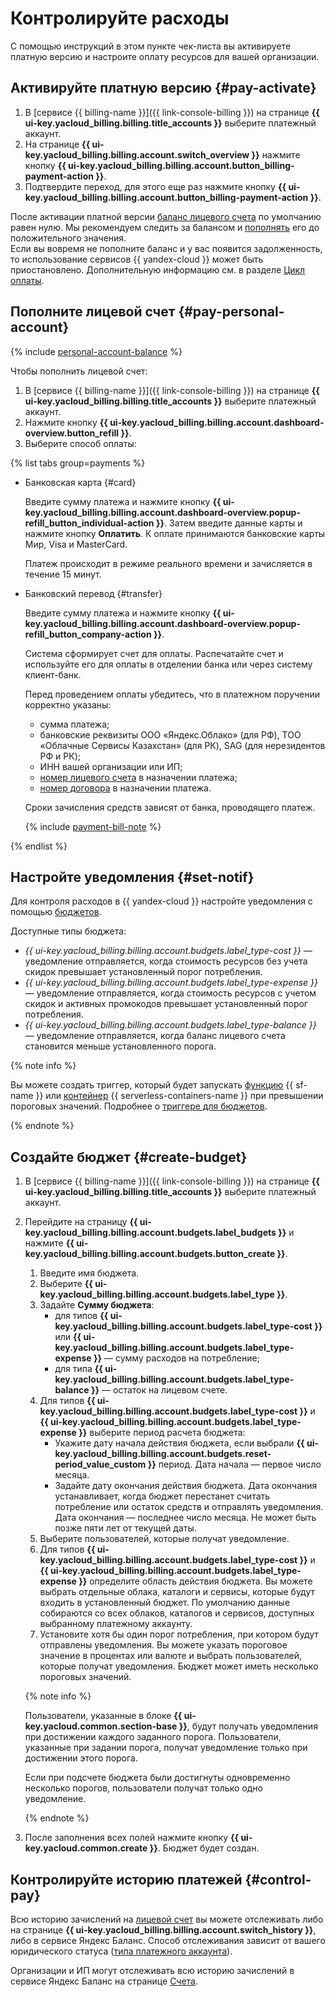 # Контролируйте расходы

С помощью инструкций в этом пункте чек-листа вы активируете платную версию и настроите оплату ресурсов для вашей организации.

## Активируйте платную версию {#pay-activate}

1. В [сервисе {{ billing-name }}]({{ link-console-billing }}) на странице **{{ ui-key.yacloud_billing.billing.title_accounts }}** выберите платежный аккаунт.
1. На странице **{{ ui-key.yacloud_billing.billing.account.switch_overview }}** нажмите кнопку **{{ ui-key.yacloud_billing.billing.account.button_billing-payment-action }}**.
1. Подтвердите переход, для этого еще раз нажмите кнопку **{{ ui-key.yacloud_billing.billing.account.button_billing-payment-action }}**.

После активации платной версии [баланс лицевого счета](../../billing/concepts/personal-account.md#balance) по умолчанию равен нулю. Мы рекомендуем следить за балансом и [пополнять](../../billing/operations/pay-the-bill.md) его до положительного значения.
<br/>Если вы вовремя не пополните баланс и у вас появится задолженность, то использование сервисов {{ yandex-cloud }} может быть приостановлено. Дополнительную информацию см. в разделе [Цикл оплаты](../../billing/payment/billing-cycle-business.md).

## Пополните лицевой счет {#pay-personal-account}

{% include [personal-account-balance](../../billing/_includes/personal-account-balance.md) %}

Чтобы пополнить лицевой счет:
1. В [сервисе {{ billing-name }}]({{ link-console-billing }}) на странице **{{ ui-key.yacloud_billing.billing.title_accounts }}** выберите платежный аккаунт.
1. Нажмите кнопку **{{ ui-key.yacloud_billing.billing.account.dashboard-overview.button_refill }}**.
1. Выберите способ оплаты:

  {% list tabs group=payments %}

  
  - Банковская карта {#card}

    Введите сумму платежа и нажмите кнопку **{{ ui-key.yacloud_billing.billing.account.dashboard-overview.popup-refill_button_individual-action }}**. Затем введите данные карты и нажмите кнопку **Оплатить**. К оплате принимаются банковские карты Мир, Visa и MasterCard.

    Платеж происходит в режиме реального времени и зачисляется в течение 15 минут.


  - Банковский перевод {#transfer}

    Введите сумму платежа и нажмите кнопку **{{ ui-key.yacloud_billing.billing.account.dashboard-overview.popup-refill_button_company-action }}**.

    Система сформирует счет для оплаты. Распечатайте счет и используйте его для оплаты в отделении банка или через систему клиент-банк.

    Перед проведением оплаты убедитесь, что в платежном поручении корректно указаны:
    * сумма платежа;
    * банковские реквизиты ООО «Яндекс.Облако» (для РФ), ТОО «Облачные Сервисы Казахстан» (для РК), SAG (для нерезидентов РФ и РК);
    * ИНН вашей организации или ИП;
    * [номер лицевого счета](../../billing/concepts/personal-account.md#id) в назначении платежа;
    * [номер договора](../../billing/concepts/contract.md) в назначении платежа.

    Сроки зачисления средств зависят от банка, проводящего платеж.

    {% include [payment-bill-note](../../billing/_includes/payment-bill-note.md) %}

   {% endlist %}
 
## Настройте уведомления {#set-notif}

Для контроля расходов в {{ yandex-cloud }} настройте уведомления с помощью [бюджетов](../../billing/concepts/budget.md).  

Доступные типы бюджета:
* _{{ ui-key.yacloud_billing.billing.account.budgets.label_type-cost }}_ — уведомление отправляется, когда стоимость ресурсов без учета скидок превышает установленный порог потребления.
* _{{ ui-key.yacloud_billing.billing.account.budgets.label_type-expense }}_ — уведомление отправляется, когда стоимость ресурсов с учетом скидок и активных промокодов превышает установленный порог потребления.
* _{{ ui-key.yacloud_billing.billing.account.budgets.label_type-balance }}_ — уведомление отправляется, когда баланс лицевого счета становится меньше установленного порога.

{% note info %}

Вы можете создать триггер, который будет запускать [функцию](../../functions/concepts/function.md) {{ sf-name }} или [контейнер](../../serverless-containers/concepts/container.md) {{ serverless-containers-name }} при превышении пороговых значений. Подробнее о [триггере для бюджетов](../../functions/operations/trigger/budget-trigger-create.md).

{% endnote %}

## Создайте бюджет {#create-budget}

1. В [сервисе {{ billing-name }}]({{ link-console-billing }}) на странице **{{ ui-key.yacloud_billing.billing.title_accounts }}** выберите платежный аккаунт.
1. Перейдите на страницу **{{ ui-key.yacloud_billing.billing.account.budgets.label_budgets }}** и нажмите **{{ ui-key.yacloud_billing.billing.account.budgets.button_create }}**.
   1. Введите имя бюджета.
   1. Выберите **{{ ui-key.yacloud_billing.billing.account.budgets.label_type }}**.
   1. Задайте **Сумму бюджета**:
       * для типов **{{ ui-key.yacloud_billing.billing.account.budgets.label_type-cost }}** или **{{ ui-key.yacloud_billing.billing.account.budgets.label_type-expense }}** — сумму расходов на потребление;
       * для типа **{{ ui-key.yacloud_billing.billing.account.budgets.label_type-balance }}** — остаток на лицевом счете.
   1. Для типов **{{ ui-key.yacloud_billing.billing.account.budgets.label_type-cost }}** и **{{ ui-key.yacloud_billing.billing.account.budgets.label_type-expense }}** выберите период расчета бюджета:
       * Укажите дату начала действия бюджета, если выбрали **{{ ui-key.yacloud_billing.billing.account.budgets.reset-period_value_custom }}** период. Дата начала — первое число месяца.
       * Задайте дату окончания действия бюджета. Дата окончания устанавливает, когда бюджет перестанет считать потребление или остаток средств и отправлять уведомления. Дата окончания — последнее число месяца. Не может быть позже пяти лет от текущей даты.
   1. Выберите пользователей, которые получат уведомление.
   1. Для типов **{{ ui-key.yacloud_billing.billing.account.budgets.label_type-cost }}** и **{{ ui-key.yacloud_billing.billing.account.budgets.label_type-expense }}** определите область действия бюджета. Вы можете выбрать отдельные облака, каталоги и сервисы, которые будут входить в установленный бюджет. По умолчанию данные собираются со всех облаков, каталогов и сервисов, доступных выбранному платежному аккаунту. 
   1. Установите хотя бы один порог потребления, при котором будут отправлены уведомления. Вы можете указать пороговое значение в процентах или валюте и выбрать пользователей, которые получат уведомления. Бюджет может иметь несколько пороговых значений.
   
   {% note info %}
   
   Пользователи, указанные в блоке **{{ ui-key.yacloud.common.section-base }}**, будут получать уведомления при достижении каждого заданного порога. Пользователи, указанные при задании порога, получат уведомление только при достижении этого порога.
   
   Если при подсчете бюджета были достигнуты одновременно несколько порогов, пользователи получат только одно уведомление.
   
   {% endnote %}

1. После заполнения всех полей нажмите кнопку **{{ ui-key.yacloud.common.create }}**. Бюджет будет создан.

## Контролируйте историю платежей {#control-pay}

Всю историю зачислений на [лицевой счет](../../billing/concepts/personal-account.md#balance) вы можете отслеживать либо на странице **{{ ui-key.yacloud_billing.billing.account.switch_history }}**, либо в сервисе Яндекс Баланс. Способ отслеживания зависит от вашего юридического статуса ([типа платежного аккаунта](../../billing/concepts/billing-account.md#ba-types)).
  
Организации и ИП могут отслеживать всю историю зачислений в сервисе Яндекс Баланс на странице [Счета](https://balance.yandex.ru/invoices.xml).